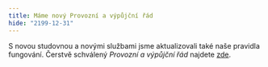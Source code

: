 ```yaml
---
title: Máme nový Provozní a výpůjční řád
hide: "2199-12-31"
---
```


S novou studovnou a novými službami jsme aktualizovali také naše pravidla
fungování.  Čerstvě schválený *Provozní a výpůjční řád* najdete
[zde](https://knihovna.pedf.cuni.cz/img/opad_c._82019_provozni_a_vypujcni_rad_knihovny.pdf).
